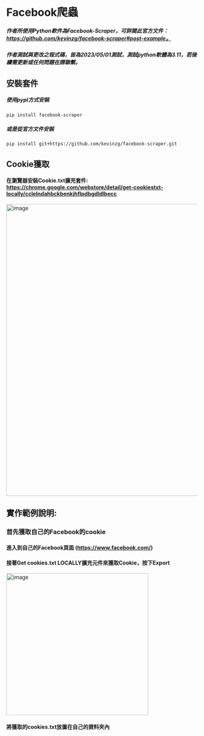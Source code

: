 # Facebook爬蟲

##### 作者所使用Python軟件為Facebook-Scraper，可詳閱此官方文件：https://github.com/kevinzg/facebook-scraper#post-example。
##### 作者測試與更改之程式碼，皆為2023/05/01測試，測試python軟體為3.11，若後續需更新或任何問題在請聯繫。


## 安裝套件
##### 使用pypl方式安裝

    pip install facebook-scraper

##### 或是從官方文件安裝

    pip install git+https://github.com/kevinzg/facebook-scraper.git

## Cookie獲取
#### 在瀏覽器安裝Cookie.txt擴充套件: https://chrome.google.com/webstore/detail/get-cookiestxt-locally/cclelndahbckbenkjhflpdbgdldlbecc
<img width="770" alt="image" src="https://github.com/x484838830/FaceBook_Scrape/assets/71696727/3de08da0-a834-49c2-9a11-6a8e9c03a73f">



## 實作範例說明:

### 首先獲取自己的Facebook的cookie
#### 進入到自己的Facebook頁面 (https://www.facebook.com/)
#### 接著Get cookies.txt LOCALLY擴充元件來獲取Cookie，按下Export
<img width="375" alt="image" src="https://github.com/x484838830/FaceBook_Scrape/assets/71696727/3d107b70-9a37-4345-a35b-f4934726d9f8">

#### 將獲取的cookies.txt放置在自己的資料夾內

